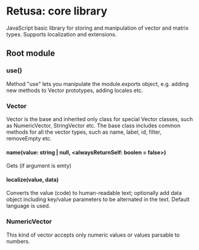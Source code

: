 # Retusa: core library

JavaScript basic library for storing and manipulation of vector and matrix types. Supports localization and extensions.

## Root module

### use()

Method "use" lets you manipulate the module.exports object, e.g. adding new methods to Vector prototypes, adding locales etc.

### Vector

Vector is the base and inherited only class for special Vector classes, such as NumericVector, StringVector etc. The base class includes common methods for all the vector types, such as name, label, id, filter, removeEmpty etc.

#### name(value: string | null, <alwaysReturnSelf: boolen = false>)

Gets (if argument is emty)

#### localize(value, data)

Converts the value (code) to human-readable text; optionally add data object including key/value parameters to be alternated in the text. Default language is used.

### NumericVector

This kind of vector accepts only numeric values or values parsable to numbers.

